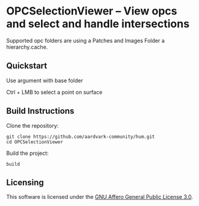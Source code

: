 # OPCSelectionViewer – View opcs and select and handle intersections

Supported opc folders are using a Patches and Images Folder a hierarchy.cache.

## Quickstart

Use argument with base folder

Ctrl + LMB to select a point on surface

## Build Instructions

Clone the repository:
```
git clone https://github.com/aardvark-community/hum.git
cd OPCSelectionViewer
```

Build the project:
```
build
```


## Licensing

This software is licensed under the [GNU Affero General Public License 3.0](https://www.gnu.org/licenses/agpl-3.0.en.html).
